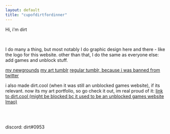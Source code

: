 ```yaml
---
layout: default
title: "cupofdirtfordinner"
---
```

<p>Hi, i'm dirt</p>
<br>
<p>I do many a thing, but most notably I do graphic design here and there - like the logo for this website. other than that, I do the same as everyone else: add games and unblock stuff.</p>
<a href="https://dirtbabby.newgrounds.com">my newgrounds</a>
<a href="https://dirtsartdump.tumblr.com">my art tumblr</a>
<a href="https://cupofdirtfordinner.tumblr.com">regular tumblr, because i was banned from twitter</a>
<p>i also made dirt.cool (when it was still an unblocked games website), if its relevant. now its my art portfolio, so go check it out, im real proud of it:
<a href="https://dirt.cool/">link to dirt.cool (might be blocked bc it used to be an unblocked games website lmao)</a></p>
<br>
<br>
<p>discord: dirt#0953</p>
